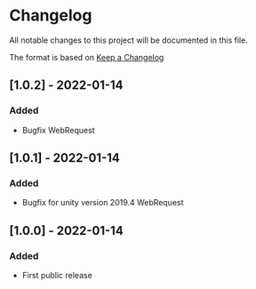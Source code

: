 # Changelog
All notable changes to this project will be documented in this file.

The format is based on [Keep a Changelog](https://keepachangelog.com/en/1.0.0/)

## [1.0.2] - 2022-01-14
### Added
- Bugfix WebRequest

## [1.0.1] - 2022-01-14
### Added
- Bugfix for unity version 2019.4 WebRequest

## [1.0.0] - 2022-01-14
### Added
- First public release